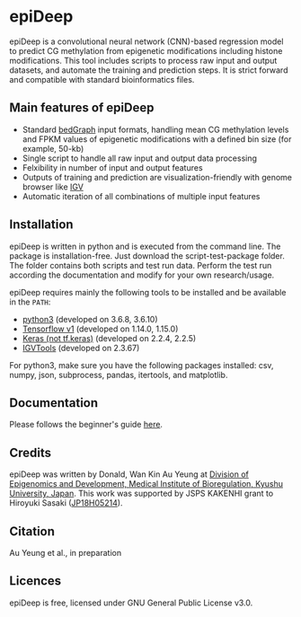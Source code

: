 # epiDeep

epiDeep is a convolutional neural network (CNN)-based regression model to predict CG methylation from epigenetic modifications including histone modifications. This tool includes scripts to process raw input and output datasets, and automate the training and prediction steps. It is strict forward and compatible with standard bioinformatics files.

## Main features of epiDeep

* Standard [bedGraph](https://genome.ucsc.edu/goldenPath/help/bedgraph.html) input formats, handling mean CG methylation levels and FPKM values of epigenetic modifications with a defined bin size (for example, 50-kb)
* Single script to handle all raw input and output data processing
* Felxibility in number of input and output features
* Outputs of training and prediction are visualization-friendly with genome browser like [IGV](http://software.broadinstitute.org/software/igv/)
* Automatic iteration of all combinations of multiple input features

## Installation

epiDeep is written in python and is executed from the command line. The package is installation-free. Just download the script-test-package folder. The folder contains both scripts and test run data. Perform the test run according the documentation and modify for your own research/usage.

epiDeep requires mainly the following tools to be installed and be available in the `PATH`:
* [python3](https://www.python.org/downloads/release/python-368/) (developed on 3.6.8, 3.6.10)
* [Tensorflow v1](https://www.tensorflow.org) (developed on 1.14.0, 1.15.0)
* [Keras (not tf.keras)](https://keras.io) (developed on 2.2.4, 2.2.5)
* [IGVTools](http://software.broadinstitute.org/software/igv/igvtools_commandline) (developed on 2.3.67)

For python3, make sure you have the following packages installed: csv, numpy, json, subprocess, pandas, itertools, and matplotlib.

## Documentation

Please follows the beginner's guide [here](https://github.com/donalday/epiDeep/blob/master/Documentation.md).

## Credits

epiDeep was written by Donald, Wan Kin Au Yeung at [Division of Epigenomics and Development, Medical Institute of Bioregulation, Kyushu University, Japan](http://www.bioreg.kyushu-u.ac.jp/labo/epigenome/index_e.html). This work was supported by JSPS KAKENHI grant to Hiroyuki Sasaki ([JP18H05214](https://kaken.nii.ac.jp/en/grant/KAKENHI-PROJECT-18H05214/)).

## Citation

Au Yeung et al., in preparation

## Licences

epiDeep is free, licensed under GNU General Public License v3.0.

